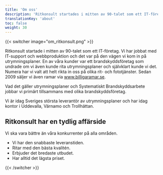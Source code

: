 ```yaml
---
title: 'Om oss'
description: 'Ritkonsult startades i mitten av 90-talet som ett IT-företag som jobbade med support och webb. En av våra kunder undrade om vi även kunde rita utrymningsplaner och självklart kunde vi det. Numera har vi valt att helt rikta in oss på olika rit- och fototjänster. Sedan 2009 säljer vi även ramar via www.billigaramar.se.'
translationKey: 'about'
toc: false
weight: 30
---
```

{{< switcher image="om_ritkonsult.png" >}}

Ritkonsult  startade i mitten av 90-talet som ett IT-företag. Vi har jobbat med IT-support och webbproduktion och det var på den vägen vi kom in på utrymningsplaner. En av våra kunder var ett brandskyddsföretag som undrade om vi även kunde rita utrymningsplaner och självklart kunde vi det. Numera har vi valt att helt rikta in oss på olika rit- och fototjänster. Sedan 2009 säljer vi även ramar via www.billigaramar.se.


Vad det gäller utrymningsplaner och Systematiskt Brandskyddsarbete jobbar vi primärt tillsammans med olika brandskyddsföretag.


Vi är idag Sveriges största leverantör av utrymningsplaner och har idag kontor i Uddevalla, Värnamo och Trollhättan.


## Ritkonsult har en tydlig affärside


Vi ska vara bättre än våra konkurrenter på alla områden.


- Vi har den snabbaste leveranstiden.
- Ritar med den bästa kvalitén.
- Erbjuder det bredaste utbudet.
- Har alltid det lägsta priset.


{{< /switcher >}}
